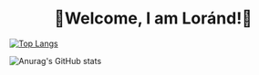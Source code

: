 <H1 style="text-align:center;">👋Welcome, I am Loránd!👋</H1>



[![Top Langs](https://github-readme-stats.vercel.app/api/top-langs/?username=KeLorand&layout=compact&count_private=true&theme=transparent)](https://github.com/anuraghazra/github-readme-stats)

![Anurag's GitHub stats](https://github-readme-stats.vercel.app/api?username=KeLorand&show_icons=true&count_private=true&theme=transparent)
